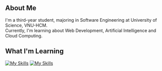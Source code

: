 <!-- ## Hi there 👋 -->

<!--
**sitrismart/sitrismart** is a ✨ _special_ ✨ repository because its `README.md` (this file) appears on your GitHub profile.

Here are some ideas to get you started:

- 🔭 I’m currently working on ...
- 🌱 I’m currently learning ...
- 👯 I’m looking to collaborate on ...
- 🤔 I’m looking for help with ...
- 💬 Ask me about ...
- 📫 How to reach me: ...
- 😄 Pronouns: ...
- ⚡ Fun fact: ...
-->

## About Me
I'm a third-year student, majoring in Software Engineering at University of Science, VNU-HCM.  
Currently, I'm learning about Web Development, Artificial Intelligence and Cloud Computing.

## What I'm Learning
[![My Skills](https://skillicons.dev/icons?i=cpp,py,html,css,js,ts,tailwindcss,express,react,nodejs)](https://skillicons.dev)
[![My Skills](https://skillicons.dev/icons?i=mongodb,postgresql,docker,git,github,npm,anaconda,figma,vercel,netlify)](https://skillicons.dev)

